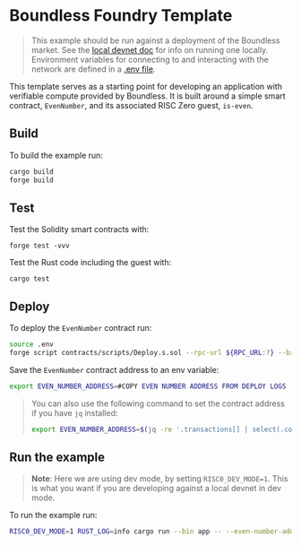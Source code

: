 # Boundless Foundry Template

> This example should be run against a deployment of the Boundless market.
> See the [local devnet doc][local-devnet-guide] for info on running one locally.
> Environment variables for connecting to and interacting with the network are defined in a [.env file](./.env).

This template serves as a starting point for developing an application with verifiable compute provided by Boundless.
It is built around a simple smart contract, `EvenNumber`, and its associated RISC Zero guest, `is-even`.

## Build

To build the example run:

```bash
cargo build
forge build
```

## Test

Test the Solidity smart contracts with:

```
forge test -vvv
```

Test the Rust code including the guest with:

```
cargo test
```

## Deploy

To deploy the `EvenNumber` contract run:

```bash
source .env
forge script contracts/scripts/Deploy.s.sol --rpc-url ${RPC_URL:?} --broadcast -vv
```

Save the `EvenNumber` contract address to an env variable:

<!-- TODO: Update me -->
```bash
export EVEN_NUMBER_ADDRESS=#COPY EVEN NUMBER ADDRESS FROM DEPLOY LOGS
```

> You can also use the following command to set the contract address if you have `jq` installed:
>
> ```bash
> export EVEN_NUMBER_ADDRESS=$(jq -re '.transactions[] | select(.contractName == "EvenNumber") | .contractAddress' ./broadcast/Deploy.s.sol/31337/run-latest.json)
> ```

## Run the example

> **Note**: Here we are using dev mode, by setting `RISC0_DEV_MODE=1`.
> This is what you want if you are developing against a local devnet in dev mode.

To run the example run:

```bash
RISC0_DEV_MODE=1 RUST_LOG=info cargo run --bin app -- --even-number-address ${EVEN_NUMBER_ADDRESS:?}
```

<!-- TODO: Update link once docs are public -->
[local-devnet-guide]: https://silver-guacamole-kgzmnmn.pages.github.io/broker/local_devnet.html
